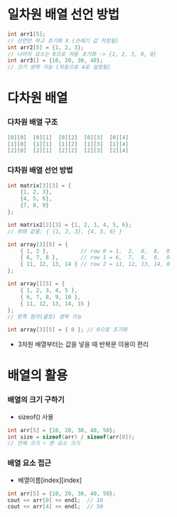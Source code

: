 # 일차원 배열 선언 방법

```cpp
int arr1[5];                
// 선언만 하고 초기화 X (쓰레기 값 저장됨)
int arr2[5] = {1, 2, 3};     
// 나머지 요소는 0으로 자동 초기화 -> {1, 2, 3, 0, 0}
int arr3[] = {10, 20, 30, 40}; 
// 크기 생략 가능 (자동으로 4로 설정됨)
```

# 다차원 배열

### 다차원 배열 구조

```cpp
[0][0]  [0][1]  [0][2]  [0][3]  [0][4]
[1][0]  [1][1]  [1][2]  [1][3]  [1][4]
[2][0]  [2][1]  [2][2]  [2][3]  [2][4]
```

### 다차원 배열 선언 방법

```cpp
int matrix[3][3] = { 
    {1, 2, 3}, 
    {4, 5, 6}, 
    {7, 8, 9} 
};

int matrix2[2][3] = {1, 2, 3, 4, 5, 6}; 
// 위와 같음: { {1, 2, 3}, {4, 5, 6} }

int array[3][5] = {
    { 1, 2 },          // row 0 = 1,  2,  0,  0,  0
    { 6, 7, 8 },       // row 1 = 6,  7,  8,  0,  0
    { 11, 12, 13, 14 } // row 2 = 11, 12, 13, 14, 0
};

int array[][5] = {
    { 1, 2, 3, 4, 5 },
    { 6, 7, 8, 9, 10 },
    { 11, 12, 13, 14, 15 }
};
// 왼쪽 첨자(괄호) 생략 가능

int array[3][5] = { 0 }; // 0으로 초기화
```

- 3차원 배열부터는 값을 넣을 때 반복문 이용이 편리

# 배열의 활용

### 배열의 크기 구하기

- sizeof() 사용

```cpp
int arr[5] = {10, 20, 30, 40, 50};
int size = sizeof(arr) / sizeof(arr[0]);  
// 전체 크기 ÷ 한 요소 크기
```

### 배열 요소 접근

- 배열이름[index][index]

```cpp
int arr[5] = {10, 20, 30, 40, 50};
cout << arr[0] << endl;  // 10
cout << arr[4] << endl;  // 50
```

